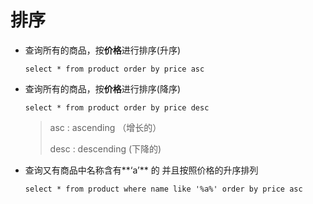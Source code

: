 # 排序

* 查询所有的商品，按**价格**进行排序(升序)

  `select * from product order by price asc`

* 查询所有的商品，按**价格**进行排序(降序)

  `select * from product order by price desc`

  > asc : ascending （增长的）
  >
  > desc : descending (下降的)

* 查询又有商品中名称含有**‘a’** 的 并且按照价格的升序排列

  `select * from product where name like '%a%' order by price asc`

